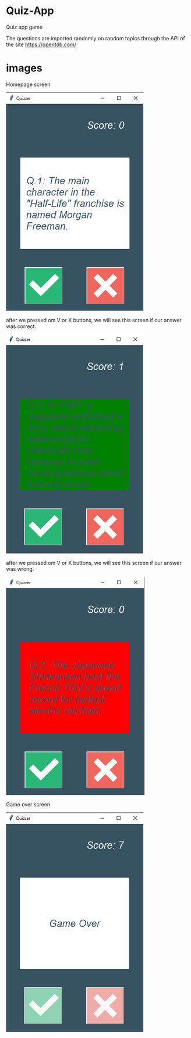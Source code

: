 # Quiz-App
Quiz app game 

The questions are imported randomly on random topics through the API of the site https://opentdb.com/


# images 

Homepage screen 

![](images/first_question.png)


after we pressed om V or X buttons, we will see this screen if our answer was correct.


![](images/correct_answer.png)


after we pressed om V or X buttons, we will see this screen if our answer was wrong.

![](images/wrong_answer.png)


Game over screen


![](images/game_over.png)
